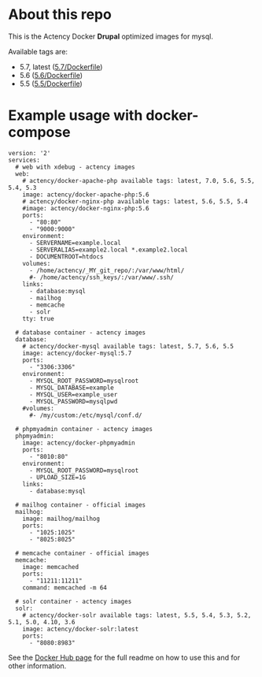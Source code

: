 # About this repo

This is the Actency Docker **Drupal** optimized images for mysql.

Available tags are:
- 5.7, latest ([5.7/Dockerfile](https://github.com/Actency/docker-mysql/tree/master/5.7/Dockerfile))
- 5.6 ([5.6/Dockerfile](https://github.com/Actency/docker-mysql/tree/master/5.6/Dockerfile))
- 5.5 ([5.5/Dockerfile](https://github.com/Actency/docker-mysql/tree/master/5.5/Dockerfile))

# Example usage with docker-compose

    version: '2'
    services:
      # web with xdebug - actency images
      web:
        # actency/docker-apache-php available tags: latest, 7.0, 5.6, 5.5, 5.4, 5.3
        image: actency/docker-apache-php:5.6
        # actency/docker-nginx-php available tags: latest, 5.6, 5.5, 5.4
        #image: actency/docker-nginx-php:5.6
        ports:
          - "80:80"
          - "9000:9000"
        environment:
          - SERVERNAME=example.local
          - SERVERALIAS=example2.local *.example2.local
          - DOCUMENTROOT=htdocs
        volumes:
          - /home/actency/_MY_git_repo/:/var/www/html/
          #- /home/actency/ssh_keys/:/var/www/.ssh/
        links:
          - database:mysql
          - mailhog
          - memcache
          - solr
        tty: true

      # database container - actency images
      database:
        # actency/docker-mysql available tags: latest, 5.7, 5.6, 5.5
        image: actency/docker-mysql:5.7
        ports:
          - "3306:3306"
        environment:
          - MYSQL_ROOT_PASSWORD=mysqlroot
          - MYSQL_DATABASE=example
          - MYSQL_USER=example_user
          - MYSQL_PASSWORD=mysqlpwd
        #volumes:
          #- /my/custom:/etc/mysql/conf.d/

      # phpmyadmin container - actency images
      phpmyadmin:
        image: actency/docker-phpmyadmin
        ports:
          - "8010:80"
        environment:
          - MYSQL_ROOT_PASSWORD=mysqlroot
          - UPLOAD_SIZE=1G
        links:
          - database:mysql

      # mailhog container - official images
      mailhog:
        image: mailhog/mailhog
        ports:
          - "1025:1025"
          - "8025:8025"

      # memcache container - official images
      memcache:
        image: memcached
        ports:
          - "11211:11211"
        command: memcached -m 64

      # solr container - actency images
      solr:
        # actency/docker-solr available tags: latest, 5.5, 5.4, 5.3, 5.2, 5.1, 5.0, 4.10, 3.6
        image: actency/docker-solr:latest
        ports:
          - "8080:8983"


See the [Docker Hub page](https://hub.docker.com/r/actency/docker-mysql/) for the full readme on how to use this and for other information.
